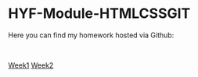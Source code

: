 # HYF-Module-HTMLCSSGIT
<p>Here you can find my homework hosted via Github:</p><br>

<a href="https://mahermer88.github.io/HYF-Module-HTMLCSSGIT/Week1/">Week1</a>
<a href="https://mahermer88.github.io/HYF-Module-HTMLCSSGIT/Week2/">Week2</a>
